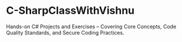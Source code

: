 # C-SharpClassWithVishnu
Hands-on C# Projects and Exercises – Covering Core Concepts, Code Quality Standards, and Secure Coding Practices.
